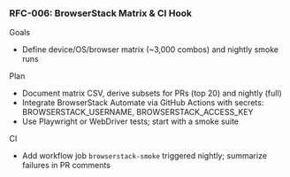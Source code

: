 ### RFC-006: BrowserStack Matrix & CI Hook

Goals
- Define device/OS/browser matrix (~3,000 combos) and nightly smoke runs

Plan
- Document matrix CSV, derive subsets for PRs (top 20) and nightly (full)
- Integrate BrowserStack Automate via GitHub Actions with secrets: BROWSERSTACK_USERNAME, BROWSERSTACK_ACCESS_KEY
- Use Playwright or WebDriver tests; start with a smoke suite

CI
- Add workflow job `browserstack-smoke` triggered nightly; summarize failures in PR comments


